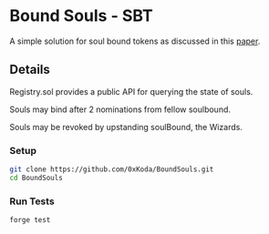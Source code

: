 # Bound Souls - SBT 

A simple solution for soul bound tokens as discussed in this [paper](https://vitalik.ca/general/2022/01/26/soulbound.html).


## Details

Registry.sol provides a public API for querying the state of souls.

Souls may bind after 2 nominations from fellow soulbound.

Souls may be revoked by upstanding soulBound, the Wizards.


### Setup

```sh
git clone https://github.com/0xKoda/BoundSouls.git
cd BoundSouls
```

### Run Tests

```sh
forge test
```
